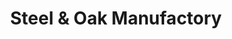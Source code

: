 ---
title: "Steel & Oak Manufactory"
url: /euskirchen/steel-und-oak-manufactory/
shop: Raumausstattung
---